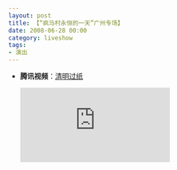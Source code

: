 ```yaml
---
layout: post
title: 【“疯马村永恒的一天”广州专场】
date: 2008-06-28 00:00
category: liveshow
tags: 
- 演出
---
```


- **腾讯视频**：[清明过纸](https://v.qq.com/x/page/7BcBhJsUC3e.html)

  <div class="iframe-container"><iframe class="responsive-iframe" src="https://v.qq.com/txp/iframe/player.html?vid=7BcBhJsUC3e" frameborder="no" allowfullscreen="true"></iframe></div>